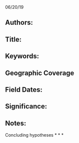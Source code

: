 06/20/19
## Authors:

## Title:

## Keywords:

## Geographic Coverage

## Field Dates:

## Significance:


## Notes:


Concluding hypotheses
*
*
* 
